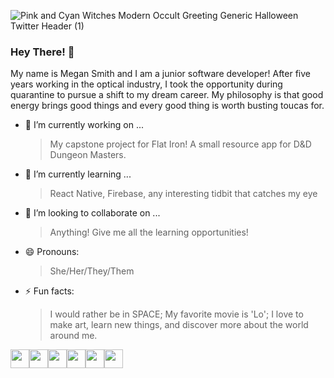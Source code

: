 ![Pink and Cyan Witches Modern Occult Greeting  Generic Halloween Twitter Header (1)](https://user-images.githubusercontent.com/71784488/121218597-bcba1400-c837-11eb-9719-73eaa1613f7b.png)

### Hey There! 👋

My name is Megan Smith and I am a junior software developer! After five years working in the optical industry, I took the opportunity during quarantine to pursue a shift to my dream career. My philosophy is that good energy brings good things and every good thing is worth busting toucas for. 

- 🔭 I’m currently working on ...
    > My capstone project for Flat Iron! A small resource app for D&D Dungeon Masters.
- 🌱 I’m currently learning ...
    > React Native, Firebase, any interesting tidbit that catches my eye
- 👯 I’m looking to collaborate on ...
    > Anything! Give me all the learning opportunities!
- 😄 Pronouns: 
    > She/Her/They/Them
- ⚡ Fun facts: 
    >I would rather be in SPACE; My favorite movie is 'Lo'; I love to make art, learn new things, and discover more about the world around me. 


<img src="https://user-images.githubusercontent.com/71784488/121221832-d1e47200-c83a-11eb-827c-e1ca16a080d3.png" width="30" height="30" /><img src="https://user-images.githubusercontent.com/71784488/121222971-e1b08600-c83b-11eb-897c-70c2e03cc9af.png" width="30" height="30" /><img src="https://user-images.githubusercontent.com/71784488/121224647-a020da80-c83d-11eb-9cf1-7c964fc28a8c.png" width="30" height="30" /><img src="https://user-images.githubusercontent.com/71784488/121223436-613e5500-c83c-11eb-9fa7-8a6ae7e09486.png" width="30" height="30" /><img src="https://user-images.githubusercontent.com/71784488/121223981-f3465d80-c83c-11eb-83c9-ced39aeafe7f.png" width="30" height="30" /><img src="https://user-images.githubusercontent.com/71784488/121224163-2557bf80-c83d-11eb-8725-f34b10c7e612.png" width="30" height="30" />


